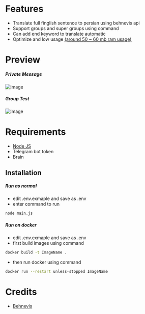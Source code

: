 # Features
- Translate full finglish sentence to persian using behnevis api
- Support groups and super groups using command
- Can add end keyword to translate automatic
- Optimize and low usage [(around 50 ~ 60 mb ram usage)](https://cdn.discordapp.com/attachments/555420890444070912/1040091123546337280/image.png)

# Preview
##### Private Message
![image](https://cdn.discordapp.com/attachments/555420890444070912/1040088770348843068/image.png)
##### Group Test
![image](https://cdn.discordapp.com/attachments/555420890444070912/1040089105595379712/image.png)

# Requirements
- [Node JS](https://nodejs.org/)
- Telegram bot token
- Brain

## Installation	
##### Run as normal
- edit .env.exmaple and save as .env
- enter command to run
```bash
node main.js
```
##### Run on docker
- edit .env.exmaple and save as .env
- first build images using command
```bash
docker build -t ImageName .
```
- then run docker using command
```bash
docker run --restart unless-stopped ImageName
```

# Credits
- [Behnevis](https://behnevis.com)
